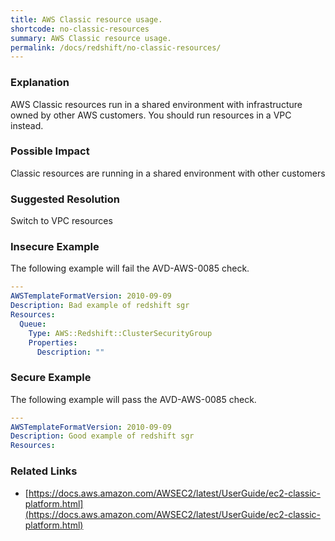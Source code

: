 ```yaml
---
title: AWS Classic resource usage.
shortcode: no-classic-resources
summary: AWS Classic resource usage. 
permalink: /docs/redshift/no-classic-resources/
---
```


### Explanation

AWS Classic resources run in a shared environment with infrastructure owned by other AWS customers. You should run
resources in a VPC instead.

### Possible Impact
Classic resources are running in a shared environment with other customers

### Suggested Resolution
Switch to VPC resources


### Insecure Example

The following example will fail the AVD-AWS-0085 check.

```yaml
---
AWSTemplateFormatVersion: 2010-09-09
Description: Bad example of redshift sgr
Resources:
  Queue:
    Type: AWS::Redshift::ClusterSecurityGroup
    Properties:
      Description: ""


```



### Secure Example

The following example will pass the AVD-AWS-0085 check.

```yaml
---
AWSTemplateFormatVersion: 2010-09-09
Description: Good example of redshift sgr
Resources:


```




### Related Links


- [https://docs.aws.amazon.com/AWSEC2/latest/UserGuide/ec2-classic-platform.html](https://docs.aws.amazon.com/AWSEC2/latest/UserGuide/ec2-classic-platform.html)


